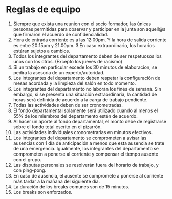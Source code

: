 # Reglas de equipo

1. Siempre que exista una reunion con el socio formador, las únicas personas permitidas para observar y participar en la junta son aquell@s que firmaron el acuerdo de confidencialidad. 
2. Hora de entrada corriente es a las 12:00pm. Y la hora de salida corriente es entre 20:15pm y 21:00pm. 
3.En caso extraordinario, los horarios estáran sujetos a cambios.
4. Todos los integrantes del departamento deben de ser respetuosos los unos con los otros. (Excepto los jueves de racismo)
5. Si un trabajo en particular excede los 30 minutos de elaboracion, se pedira la asesoria de un experto/autoridad. 
6. Los integrantes del departamento deben respetar la configuración de mesas acordada y la limpieza del salón en todo momento. 
7. Los integrantes del departamento no laboran los fines de semana. Sin embargo, si se presenta una situación extraordinaria, la cantidad de horas será definida de acuerdo a la carga de trabajo pendiente.
8. Todas las actividades deben de ser cronometradas.
9. El fondo departamental solamente será utilizado cuando al menos el 55% de los miembros del departamento estén de acuerdo. 
10. Al hacer un aporte al fondo departamental, el monto debe de registrarse sobre el fondo total escrito en el pizarrón. 
11. Las actividades individuales cronometrarlas en minutos efectivos. 
12. Los integrantes del departamento se comprometen a avisar las ausencias con 1 día de anticipación a menos que esta ausencia se trate de una emergencia. Igualmente, los integrantes del departamento se comprometen a ponerse al corriente y compensar el tiempo ausente con el grupo. 
13. Las disputas personales se resolverán fuera del horario de trabajo, y con ping-pong.
14. En caso de ausencia, el ausente se compromete a ponerse al corriente más tardar a la mañana del siguiente día. 
15. La duración de los breaks comunes son de 15 minutos. 
16. Los breaks son enforzados.
